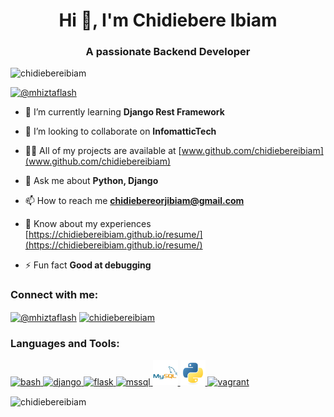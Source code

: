 <h1 align="center">Hi 👋, I'm Chidiebere Ibiam</h1>
<h3 align="center">A passionate Backend Developer</h3>

<p align="left"> <img src="https://komarev.com/ghpvc/?username=chidiebereibiam&label=Profile%20views&color=0e75b6&style=flat" alt="chidiebereibiam" /> </p>

<p align="left"> <a href="https://twitter.com/@mhiztaflash" target="blank"><img src="https://img.shields.io/twitter/follow/mhiztaflash?logo=twitter&style=for-the-badge" alt="@mhiztaflash" /></a> </p>

- 🌱 I’m currently learning **Django Rest Framework**

- 👯 I’m looking to collaborate on **InfomatticTech**

- 👨‍💻 All of my projects are available at [www.github.com/chidiebereibiam](www.github.com/chidiebereibiam)

- 💬 Ask me about **Python, Django**

- 📫 How to reach me **chidiebereorjibiam@gmail.com**

- 📄 Know about my experiences [https://chidiebereibiam.github.io/resume/](https://chidiebereibiam.github.io/resume/)

- ⚡ Fun fact **Good at debugging**

<h3 align="left">Connect with me:</h3>
<p align="left">
<a href="https://twitter.com/mhiztaflash" target="blank"><img align="center" src="https://raw.githubusercontent.com/rahuldkjain/github-profile-readme-generator/master/src/images/icons/Social/twitter.svg" alt="@mhiztaflash" height="30" width="40" /></a>
<a href="https://linkedin.com/in/chidiebereibiam" target="blank"><img align="center" src="https://raw.githubusercontent.com/rahuldkjain/github-profile-readme-generator/master/src/images/icons/Social/linked-in-alt.svg" alt="chidiebereibiam" height="30" width="40" /></a>
</p>

<h3 align="left">Languages and Tools:</h3>
<p align="left"> <a href="https://www.gnu.org/software/bash/" target="_blank" rel="noreferrer"> <img src="https://www.vectorlogo.zone/logos/gnu_bash/gnu_bash-icon.svg" alt="bash" width="40" height="40"/> </a> <a href="https://www.djangoproject.com/" target="_blank" rel="noreferrer"> <img src="https://cdn.worldvectorlogo.com/logos/django.svg" alt="django" width="40" height="40"/> </a> <a href="https://flask.palletsprojects.com/" target="_blank" rel="noreferrer"> <img src="https://www.vectorlogo.zone/logos/pocoo_flask/pocoo_flask-icon.svg" alt="flask" width="40" height="40"/> </a> <a href="https://www.microsoft.com/en-us/sql-server" target="_blank" rel="noreferrer"> <img src="https://www.svgrepo.com/show/303229/microsoft-sql-server-logo.svg" alt="mssql" width="40" height="40"/> </a> <a href="https://www.mysql.com/" target="_blank" rel="noreferrer"> <img src="https://raw.githubusercontent.com/devicons/devicon/master/icons/mysql/mysql-original-wordmark.svg" alt="mysql" width="40" height="40"/> </a> <a href="https://www.python.org" target="_blank" rel="noreferrer"> <img src="https://raw.githubusercontent.com/devicons/devicon/master/icons/python/python-original.svg" alt="python" width="40" height="40"/> </a> <a href="https://www.vagrantup.com/" target="_blank" rel="noreferrer"> <img src="https://www.vectorlogo.zone/logos/vagrantup/vagrantup-icon.svg" alt="vagrant" width="40" height="40"/> </a> </p>

<p><img align="center" src="https://github-readme-stats.vercel.app/api/top-langs?username=chidiebereibiam&show_icons=true&locale=en&layout=compact" alt="chidiebereibiam" /></p>
